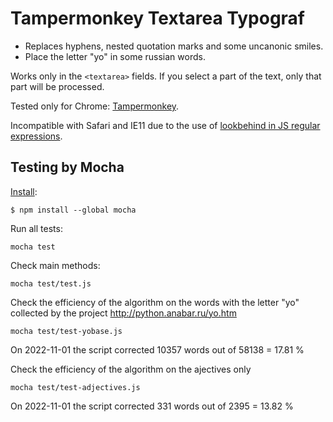 # Tampermonkey Textarea Typograf

+ Replaces hyphens, nested quotation marks and some uncanonic smiles.
+ Place the letter "yo" in some russian words.

Works only in the `<textarea>` fields.
If you select a part of the text, only that part will be processed.

Tested only for Chrome: [Tampermonkey](https://chrome.google.com/webstore/detail/tampermonkey/dhdgffkkebhmkfjojejmpbldmpobfkfo?hl=en).

Incompatible with Safari and IE11 due to the use of [lookbehind in JS regular expressions](https://caniuse.com/js-regexp-lookbehind).


## Testing by Mocha

[Install](https://mochajs.org/#installation):
```
$ npm install --global mocha
```

Run all tests:
```
mocha test
```

Check main methods:
```
mocha test/test.js
```

Check the efficiency of the algorithm on the words with the letter "yo" collected by the project http://python.anabar.ru/yo.htm
```
mocha test/test-yobase.js
```
On 2022-11-01 the script corrected 10357 words out of 58138 = 17.81 %


Check the efficiency of the algorithm on the ajectives only
```
mocha test/test-adjectives.js
```
On 2022-11-01 the script corrected 331 words out of 2395 = 13.82 %
